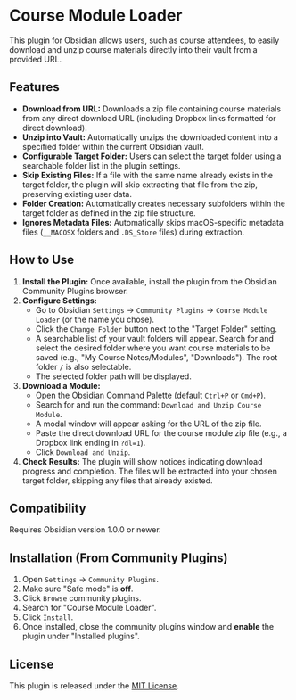 # Course Module Loader

This plugin for Obsidian allows users, such as course attendees, to easily download and unzip course materials directly into their vault from a provided URL.

## Features

* **Download from URL:** Downloads a zip file containing course materials from any direct download URL (including Dropbox links formatted for direct download).
* **Unzip into Vault:** Automatically unzips the downloaded content into a specified folder within the current Obsidian vault.
* **Configurable Target Folder:** Users can select the target folder using a searchable folder list in the plugin settings.
* **Skip Existing Files:** If a file with the same name already exists in the target folder, the plugin will skip extracting that file from the zip, preserving existing user data.
* **Folder Creation:** Automatically creates necessary subfolders within the target folder as defined in the zip file structure.
* **Ignores Metadata Files:** Automatically skips macOS-specific metadata files (`__MACOSX` folders and `.DS_Store` files) during extraction.

## How to Use

1.  **Install the Plugin:** Once available, install the plugin from the Obsidian Community Plugins browser.
2.  **Configure Settings:**
    * Go to Obsidian `Settings` -> `Community Plugins` -> `Course Module Loader` (or the name you chose).
    * Click the `Change Folder` button next to the "Target Folder" setting.
    * A searchable list of your vault folders will appear. Search for and select the desired folder where you want course materials to be saved (e.g., "My Course Notes/Modules", "Downloads"). The root folder `/` is also selectable.
    * The selected folder path will be displayed.
3.  **Download a Module:**
    * Open the Obsidian Command Palette (default `Ctrl+P` or `Cmd+P`).
    * Search for and run the command: `Download and Unzip Course Module`.
    * A modal window will appear asking for the URL of the zip file.
    * Paste the direct download URL for the course module zip file (e.g., a Dropbox link ending in `?dl=1`).
    * Click `Download and Unzip`.
4.  **Check Results:** The plugin will show notices indicating download progress and completion. The files will be extracted into your chosen target folder, skipping any files that already existed.

## Compatibility

Requires Obsidian version 1.0.0 or newer.

## Installation (From Community Plugins)

1.  Open `Settings` -> `Community Plugins`.
2.  Make sure "Safe mode" is **off**.
3.  Click `Browse` community plugins.
4.  Search for "Course Module Loader".
5.  Click `Install`.
6.  Once installed, close the community plugins window and **enable** the plugin under "Installed plugins".

## License

This plugin is released under the [MIT License](LICENSE).
